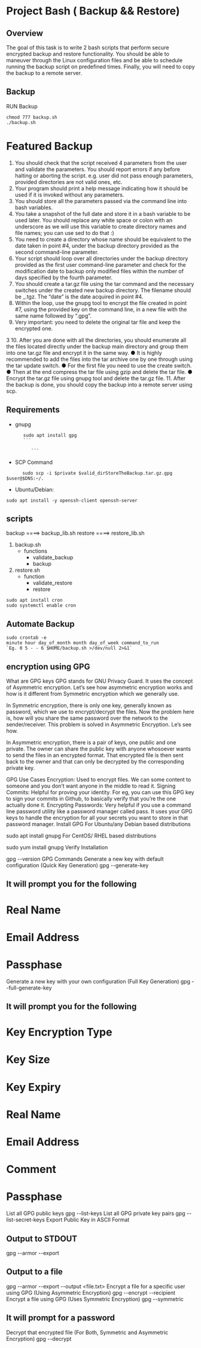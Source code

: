 <h1> Project Bash ( Backup && Restore) </h1>

## Overview
The goal of this task is to write 2 bash scripts that perform secure encrypted backup and restore
functionality. You should be able to maneuver through the Linux configuration files and be able
to schedule running the backup script on predefined times. Finally, you will need to copy the
backup to a remote server.

## Backup
RUN Backup 
```
chmod 777 backup.sh
./backup.sh
```
# Featured Backup
1. You should check that the script received 4 parameters from the user and validate the
parameters. You should report errors if any before halting or aborting the script. e.g. user did not
pass enough parameters, provided directories are not valid ones, etc.
2. Your program should print a help message indicating how it should be used if it is invoked
without any parameters.
3. You should store all the parameters passed via the command line into bash variables.
4. You take a snapshot of the full date and store it in a bash variable to be used later. You
should replace any white space or colon with an underscore as we will use this variable to create
directory names and file names; you can use sed to do that :)
5. You need to create a directory whose name should be equivalent to the date taken in point
#4, under the backup directory provided as the second command-line parameter.
6. Your script should loop over all directories under the backup directory provided as the first
user command-line parameter and check for the modification date to backup only modified files
within the number of days specified by the fourth parameter.
7. You should create a tar.gz file using the tar command and the necessary switches under the
created new backup directory. The filename should be <original directory name>_<date>.tgz.
The “date” is the date acquired in point #4.
8. Within the loop, use the gnupg tool to encrypt the file created in point #7, using the
provided key on the command line, in a new file with the same name followed by “.gpg”.
9. Very important: you need to delete the original tar file and keep the encrypted one.

3
10. After you are done with all the directories, you should enumerate all the files located
directly under the backup main directory and group them into one tar.gz file and encrypt it in the
same way.
● It is highly recommended to add the files into the tar archive one by one through using
the tar update switch.
● For the first file you need to use the create switch.
● Then at the end compress the tar file using gzip and delete the tar file.
● Encrypt the tar.gz file using gnupg tool and delete the tar.gz file.
11. After the backup is done, you should copy the backup into a remote server using scp.
## Requirements
- gnupg 
     ```
        sudo apt install gpg
        ```
        
           ```
- SCP Command
```
      sudo scp -i $private $valid_dirStoreTheBackup.tar.gz.gpg $user@$DNS:~/.

```
 
 - Ubuntu/Debian:
  ```
  sudo apt install -y openssh-client openssh-server
  ``` 
## scripts
backup  ====> backup_lib.sh
restore ====> restore_lib.sh

1. backup.sh 
    - functions
      -  validate_backup
      -  backup
2. restore.sh
    - function 
      - validate_restore
      - restore

```
sudo apt install cron
sudo systemctl enable cron

```
## Automate Backup
```
sudo crontab -e
minute hour day_of_month month day_of_week command_to_run
`Eg. 0 5 - - 6 $HOME/backup.sh >/dev/null 2>&1`

```

## encryption using GPG

What are GPG keys
GPG stands for GNU Privacy Guard. It uses the concept of Asymmetric encryption. Let’s see how asymmetric encryption works and how is it different from Symmetric encryption which we generally use.

In Symmetric encryption, there is only one key, generally known as password, which we use to encrypt/decrypt the files. Now the problem here is, how will you share the same password over the network to the sender/receiver. This problem is solved in Asymmetric Encryption. Le’s see how.

In Asymmetric encryption, there is a pair of keys, one public and one private. The owner can share the public key with anyone whosoever wants to send the files in an encrypted format. That encrypted file is then sent back to the owner and that can only be decrypted by the corresponding private key.

GPG Use Cases
Encryption: Used to encrypt files. We can some content to someone and you don’t want anyone in the middle to read it.
Signing Commits: Helpful for proving your identity. For eg, you can use this GPG key to sign your commits in Github, to basically verify that you’re the one actually done it.
Encrypting Passwords: Very helpful if you use a command line password utility like a password manager called pass. It uses your GPG keys to handle the encryption for all your secrets you want to store in that password manager.
Install GPG
For Ubuntu/any Debian based distributions

sudo apt install gnupg
For CentOS/ RHEL based distributions

sudo yum install gnupg
Verify Installation

gpg --version
GPG Commands
Generate a new key with default configuration (Quick Key Generation)
gpg --generate-key

## It will prompt you for the following
# Real Name
# Email Address
# Passphase
Generate a new key with your own configuration (Full Key Generation)
gpg --full-generate-key

## It will prompt you for the following
# Key Encryption Type
# Key Size
# Key Expiry
# Real Name
# Email Address
# Comment
# Passphase
List all GPG public keys
gpg --list-keys
List all GPG private key pairs
gpg --list-secret-keys
Export Public Key in ASCII Format
## Output to STDOUT
gpg --armor --export <email-Id>

## Output to a file
gpg --armor --export --output <file.txt> <email-Id>
Encrypt a file for a specific user using GPG (Using Asymmetric Encryption)
gpg --encrypt --recipient <recipient-user-email> <file-name>
Encrypt a file using GPG (Uses Symmetric Encryption)
gpg --symmetric <file-name>

## It will prompt for a password
Decrypt that encrypted file (For Both, Symmetric and Asymmetric Encryption)
gpg --decrypt <encrypted-file>








  
  


